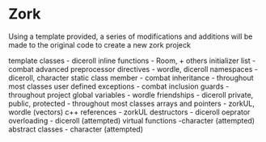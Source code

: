 # Zork
Using a template provided, a series of modifications and additions will be made to the original code to create a new zork projeck

template classes - diceroll
inline functions - Room, + others
initializer list - combat
advanced preprocessor directives - wordle, diceroll
namespaces - diceroll, character
static class member - combat
inheritance - throughout most classes
user defined exceptions - combat
inclusion guards - throughout project 
global variables - wordle
friendships - diceroll
private, public, protected - throughout most classes
arrays and pointers - zorkUL, wordle (vectors)
c++ references - zorkUL
destructors - diceroll
oeprator overloading - diceroll (attempted)
virtual functions -character (attempted)
abstract classes - character (attempted) 

